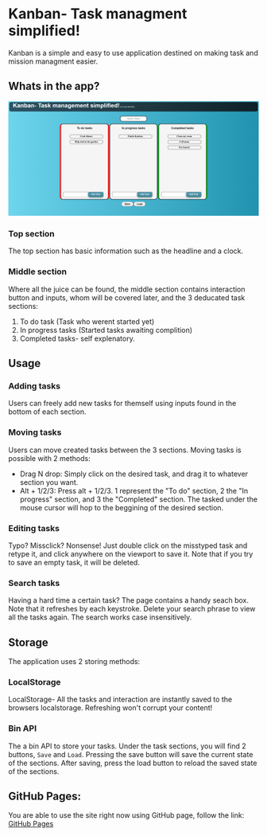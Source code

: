 # Kanban- Task managment simplified!
Kanban is a simple and easy to use application destined on making task and mission managment easier.

## Whats in the app?
![Overview](.\Pictures\KanbanExample.png)

### Top section
The top section has basic information such as the headline and a clock.

### Middle section
Where all the juice can be found, the middle section contains interaction button and inputs, whom will be covered later, and the 3 deducated task sections:

1. To do task (Task who werent started yet) 
2. In progress tasks (Started tasks awaiting complition)
3. Completed tasks- self explenatory.

## Usage

### Adding tasks
Users can freely add new tasks for themself using inputs found in the bottom of each section.

### Moving tasks
Users can move created tasks between the 3 sections. Moving tasks is possible with 2 methods:
- Drag N drop: Simply click on the desired task, and drag it to whatever section you want.
- Alt + 1/2/3: Press alt + 1/2/3. 1 represent the "To do" section, 2 the "In progress" section, and 3 the "Completed" section.
The tasked under the mouse cursor will hop to the beggining of the desired section.

### Editing tasks
Typo? Missclick? Nonsense! Just double click on the misstyped task and retype it, and click anywhere on the viewport to save it. Note that if you try to save an empty task, it will be deleted.

### Search tasks
Having a hard time a certain task? The page contains a handy seach box. Note that it refreshes by each keystroke. Delete your search phrase to view all the tasks again. The search works case insensitively.

## Storage
The application uses 2 storing methods:

### LocalStorage
LocalStorage- All the tasks and interaction are instantly saved to the browsers localstorage. Refreshing won't corrupt your content!

### Bin API
The a bin API to store your tasks. Under the task sections, you will find 2 buttons, `Save` and `Load`. Pressing the save button will save the current state of the sections. After saving, press the load button to reload the saved state of the sections.

## GitHub Pages:
You are able to use the site right now using GitHub page, follow the link: [GitHub Pages](https://yoav-ro.github.io/kanban-final/solution/)
